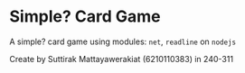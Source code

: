 # Simple? Card Game
A simple? card game using modules: `net`, `readline` on `nodejs`

Create by Suttirak Mattayawerakiat (6210110383)
in 240-311
